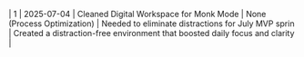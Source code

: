 | 1 | 2025-07-04 | Cleaned Digital Workspace for Monk Mode | None (Process Optimization) | Needed to eliminate distractions for July MVP sprin | Created a distraction-free environment that boosted daily focus and clarity |
